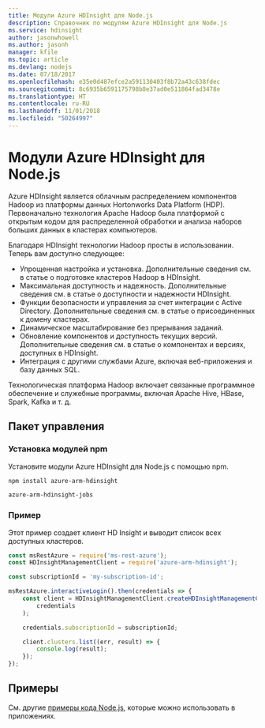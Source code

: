 ```yaml
---
title: Модули Azure HDInsight для Node.js
description: Справочник по модулям Azure HDInsight для Node.js
ms.service: hdinsight
author: jasonwhowell
ms.author: jasonh
manager: kfile
ms.topic: article
ms.devlang: nodejs
ms.date: 07/18/2017
ms.openlocfilehash: e35e0d487efce2a591130403f8b72a43c638fdec
ms.sourcegitcommit: 8c6935b6591175798b8e37ad0e511864fad3478e
ms.translationtype: HT
ms.contentlocale: ru-RU
ms.lasthandoff: 11/01/2018
ms.locfileid: "50264997"
---
```

# <a name="azure-hdinsight-modules-for-nodejs"></a>Модули Azure HDInsight для Node.js

Azure HDInsight является облачным распределением компонентов Hadoop из платформы данных Hortonworks Data Platform (HDP). Первоначально технология Apache Hadoop была платформой с открытым кодом для распределенной обработки и анализа наборов больших данных в кластерах компьютеров.

Благодаря HDInsight технологии Hadoop просты в использовании. Теперь вам доступно следующее:
- Упрощенная настройка и установка. Дополнительные сведения см. в статье о подготовке кластеров Hadoop в HDInsight.
- Максимальная доступность и надежность. Дополнительные сведения см. в статье о доступности и надежности HDInsight.
- Функции безопасности и управления за счет интеграции с Active Directory. Дополнительные сведения см. в статье о присоединенных к домену кластерах.
- Динамическое масштабирование без прерывания заданий.
- Обновление компонентов и доступность текущих версий. Дополнительные сведения см. в статье о компонентах и версиях, доступных в HDInsight.
- Интеграция с другими службами Azure, включая веб-приложения и базу данных SQL.

Технологическая платформа Hadoop включает связанные программное обеспечение и служебные программы, включая Apache Hive, HBase, Spark, Kafka и т. д. 

## <a name="management-package"></a>Пакет управления

### <a name="install-the-npm-modules"></a>Установка модулей npm

Установите модули Azure HDInsight для Node.js с помощью npm.

```bash
npm install azure-arm-hdinsight
```

```bash
azure-arm-hdinsight-jobs
```

### <a name="example"></a>Пример 

Этот пример создает клиент HD Insight и выводит список всех доступных кластеров. 

```javascript
const msRestAzure = require('ms-rest-azure');
const HDInsightManagementClient = require('azure-arm-hdinsight');

const subscriptionId = 'my-subscription-id';

msRestAzure.interactiveLogin().then(credentials => {
    const client = HDInsightManagementClient.createHDInsightManagementClient(
        credentials
    );

    credentials.subscriptionId = subscriptionId;

    client.clusters.list((err, result) => {
        console.log(result);
    });
});
```

## <a name="samples"></a>Примеры

См. другие [примеры кода Node.js](https://azure.microsoft.com/resources/samples/?platform=nodejs), которые можно использовать в приложениях.
